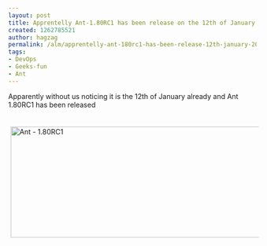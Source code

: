 ```yaml
---
layout: post
title: Apprentelly Ant-1.80RC1 has been release on the 12th of January 2010
created: 1262785521
author: hagzag
permalink: /alm/apprentelly-ant-180rc1-has-been-release-12th-january-2010
tags:
- DevOps
- Geeks-fun
- Ant
---
```

<p>Apparently without us noticing it is the 12th of January already and Ant 1.80RC1 has been released&nbsp;<img alt="" src="/sites/all/modules/fckeditor/fckeditor/editor/images/smiley/msn/wink_smile.gif" /></p>
<!--break-->
<p>&nbsp;<img hspace="5" height="226" align="left" width="580" vspace="5" alt="Ant - 1.80RC1" src="/files/upload/29/ant-180RC1.PNG" /></p>

